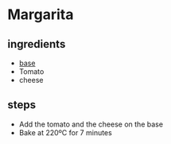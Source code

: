 # Margarita

## ingredients

- [base](./base.md)
- Tomato
- cheese

## steps

- Add the tomato and the cheese on the base
- Bake at 220ºC for 7 minutes

